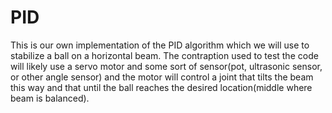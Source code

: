 # PID
This is our own implementation of the PID algorithm which we will use to stabilize a ball on a horizontal beam.
The contraption used to test the code will likely use a servo motor and some sort of sensor(pot, ultrasonic sensor, or other angle sensor) and the motor will control a joint that tilts the beam this way and that until the ball reaches the desired location(middle where beam is balanced).


